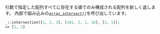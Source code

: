 引数で指定した配列すべてに存在する値でのみ構成される配列を新しく返します。
内部で組み込みの[`array_intersect()`](http://php.net/manual/ja/function.array-intersect.php)を呼び出しています。

```php
_::intersection([1, 2, 3], [101, 2, 1, 10], [2, 1]);
=> [1, 2]
```
